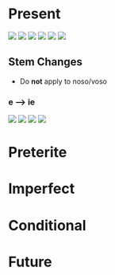 # Present
![](Pasted%20image%2020230501153826.png)
![](Pasted%20image%2020230501153856.png)
![](Pasted%20image%2020230501154803.png)
![](Pasted%20image%2020230501154818.png)
![](Pasted%20image%2020230501154829.png)
![](Pasted%20image%2020230501154836.png)

## Stem Changes
- Do **not** apply to noso/voso

### e --> ie
![](Pasted%20image%2020230501155009.png)
![](Pasted%20image%2020230501155035.png)
![](Pasted%20image%2020230501155051.png)
![](Pasted%20image%2020230501155059.png)

# Preterite

# Imperfect

# Conditional

# Future